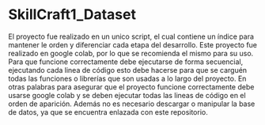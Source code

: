 # SkillCraft1_Dataset

El proyecto fue realizado en un unico script, el cual contiene un índice para mantener le orden y diferenciar cada etapa del desarrollo. Este proyecto fue realizado en google colab, por lo que se recomienda el mismo para su uso.
Para que funcione correctamente debe ejecutarse de forma secuencial, ejecutando cada linea de código esto debe hacerse para que se carguén todas las funciones o librerías que son usadas a lo largo del proyecto.
En otras palabras para asegurar que el proyecto funcione correctamente debe usarse google colab y se deben ejecutar todas las lineas de código en el orden de aparición. Además no es necesario descargar o manipular la base de datos, ya que se encuentra enlazada con este repositorio.
